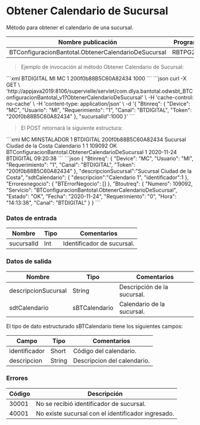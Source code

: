 # Obtener Calendario de Sucursal 

Método para obtener el calendario de una sucursal. 

Nombre publicación | Programa | Global/País 
--------- | ----------- | ----------- 
BTConfiguracionBantotal.ObtenerCalendarioDeSucursal | RBTPG283 | Global 

> Ejemplo de invocación al método Obtener Calendario de Sucursal: 

<code-group> 
<code-block title="XML" active> 
```xml 
<soapenv:Envelope xmlns:soapenv="http://schemas.xmlsoap.org/soap/envelope/" xmlns:bts="http://uy.com.dlya.bantotal/BTSOA/"> 
   <soapenv:Header/> 
   <soapenv:Body> 
      <bts:BTConfiguracionBantotal.ObtenerCalendarioDeSucursal> 
         <bts:Btinreq> 
            <bts:Canal>BTDIGITAL</bts:Canal> 
            <bts:Usuario>MI</bts:Usuario> 
            <bts:Device>MC</bts:Device> 
            <bts:Requerimiento>1</bts:Requerimiento> 
            <bts:Token>200f0b88B5C60A82434</bts:Token> 
         </bts:Btinreq> 
         <bts:sucursalId>1000</bts:sucursalId> 
      </bts:BTConfiguracionBantotal.ObtenerCalendarioDeSucursal> 
   </soapenv:Body> 
</soapenv:Envelope> 
``` 
</code-block> 

<code-block title="JSON"> 
```json 
curl -X GET \ 
   'http://appjava2019:8106/supervielle/servlet/com.dlya.bantotal.odwsbt_BTConfiguracionBantotal_v1?ObtenerCalendarioDeSucursal' \ 
   -H 'cache-control: no-cache' \ 
   -H 'content-type: application/json' \ 
   -d '{ 
   "Btinreq": { 
        "Device": "MC", 
        "Usuario": "MI", 
        "Requerimiento": "1", 
        "Canal": "BTDIGITAL", 
        "Token": "200f0b88B5C60A82434" 
    }, 
	"sucursalId":1000 
}' 
``` 
</code-block> 
</code-group> 

> El POST retornará la siguiente estructura: 

<code-group> 
<code-block title="XML" active> 
```xml 
<SOAP-ENV:Envelope xmlns:SOAP-ENV="http://schemas.xmlsoap.org/soap/envelope/" xmlns:xsd="http://www.w3.org/2001/XMLSchema" xmlns:SOAP-ENC="http://schemas.xmlsoap.org/soap/encoding/" xmlns:xsi="http://www.w3.org/2001/XMLSchema-instance"> 
   <SOAP-ENV:Body> 
      <BTConfiguracionBantotal.ObtenerCalendarioDeSucursalResponse xmlns="http://uy.com.dlya.bantotal/BTSOA/"> 
         <Btinreq> 
            <Device>MC</Device> 
            <Usuario>MINSTALADOR</Usuario> 
            <Requerimiento>1</Requerimiento> 
            <Canal>BTDIGITAL</Canal> 
            <Token>200f0b88B5C60A82434</Token> 
         </Btinreq> 
         <descripcionSucursal>Sucursal Ciudad de la Costa</descripcionSucursal> 
         <sdtCalendario> 
            <descripcion>Calendario 1</descripcion> 
            <identificador>1</identificador> 
         </sdtCalendario> 
         <Erroresnegocio></Erroresnegocio> 
         <Btoutreq> 
            <Numero>109092</Numero> 
            <Estado>OK</Estado> 
            <Servicio>BTConfiguracionBantotal.ObtenerCalendarioDeSucursal</Servicio> 
            <Requerimiento>1</Requerimiento> 
            <Fecha>2020-11-24</Fecha> 
            <Canal>BTDIGITAL</Canal> 
            <Hora>09:20:38</Hora> 
         </Btoutreq> 
      </BTConfiguracionBantotal.ObtenerCalendarioDeSucursalResponse> 
   </SOAP-ENV:Body> 
</SOAP-ENV:Envelope> 
``` 
</code-block> 

<code-block title="JSON"> 
```json 
{ 
    "Btinreq": { 
        "Device": "MC", 
        "Usuario": "MI", 
        "Requerimiento": "1", 
        "Canal": "BTDIGITAL", 
        "Token": "200f0b88B5C60A82434" 
    }, 
	"descripcionSucursal":"Sucursal Ciudad de la Costa", 
    "sdtCalendario": { 
        "descripcion":"Calendario 1", 
        "identificador":1 
    }, 
    "Erroresnegocio": { 
        "BTErrorNegocio": [] 
    }, 
    "Btoutreq": { 
        "Numero": 109092, 
        "Servicio": "BTConfiguracionBantotal.ObtenerCalendarioDeSucursal", 
        "Estado": "OK", 
        "Fecha": "2020-11-24", 
        "Requerimiento": "0", 
        "Hora": "14:13:38", 
        "Canal": "BTDIGITAL" 
    } 
} 
``` 
</code-block> 
</code-group> 

### Datos de entrada 

Nombre | Tipo | Comentarios 
--------- | ----------- | ----------- 
sucursalId | Int | Identificador de sucursal. 

### Datos de salida 

Nombre | Tipo | Comentarios 
--------- | ----------- | ----------- 
descripcionSucursal | String | Descripción de la sucursal. 
sdtCalendario | sBTCalendario | Calendario de la sucursal. 

El tipo de dato estructurado sBTCalendario tiene los siguientes campos: 

Campo | Tipo | Comentarios 
--------- | ----------- | ----------- 
identificador | Short | Código del calendario. 
descripcion | String | Descripcion del calendario. 

### Errores 

Código | Descripción 
--------- | ----------- 
30001 | No se recibió identificador de sucursal.         
40001 | No existe sucursal con el identificador ingresado. 

 

